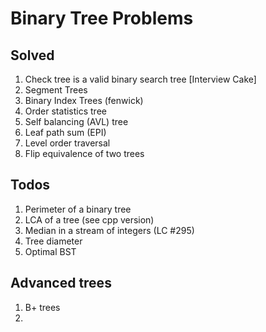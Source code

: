 # Binary Tree Problems

## Solved
1. Check tree is a valid binary search tree [Interview Cake]
2. Segment Trees
3. Binary Index Trees (fenwick)
4. Order statistics tree
5. Self balancing (AVL) tree
6. Leaf path sum (EPI)
7. Level order traversal
8. Flip equivalence of two trees


## Todos
1. Perimeter of a binary tree
2. LCA of a tree (see cpp version)
3. Median in a stream of integers (LC #295)
4. Tree diameter
5. Optimal BST

## Advanced trees
1. B+ trees
2. 

